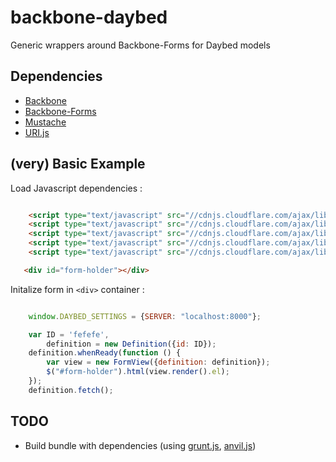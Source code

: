 backbone-daybed
===============

Generic wrappers around Backbone-Forms for Daybed models


Dependencies
------------

* [Backbone](http://backbonejs.org)
* [Backbone-Forms](https://github.com/powmedia/backbone-forms#readme)
* [Mustache](http://mustache.github.io/)
* [URI.js](http://medialize.github.io/URI.js/)


(very) Basic Example
--------------------

Load Javascript dependencies :

```html

    <script type="text/javascript" src="//cdnjs.cloudflare.com/ajax/libs/jquery/1.8.3/jquery.min.js"></script>
    <script type="text/javascript" src="//cdnjs.cloudflare.com/ajax/libs/underscore.js/1.4.2/underscore-min.js"></script>
    <script type="text/javascript" src="//cdnjs.cloudflare.com/ajax/libs/backbone.js/1.0.0/backbone-min.js"></script>
    <script type="text/javascript" src="//cdnjs.cloudflare.com/ajax/libs/backbone-forms/0.12.0/backbone-forms.min.js"></script>
    <script type="text/javascript" src="//cdnjs.cloudflare.com/ajax/libs/mustache.js/0.7.0/mustache.min.js"></script>

   <div id="form-holder"></div>
```

Initalize form in ``<div>`` container :

```javascript

    window.DAYBED_SETTINGS = {SERVER: "localhost:8000"};

    var ID = 'fefefe',
        definition = new Definition({id: ID});
    definition.whenReady(function () {
        var view = new FormView({definition: definition});
        $("#form-holder").html(view.render().el);
    });
    definition.fetch();

```


TODO
----

* Build bundle with dependencies (using [grunt.js](http://gruntjs.com/), [anvil.js](http://anviljs.com/))
